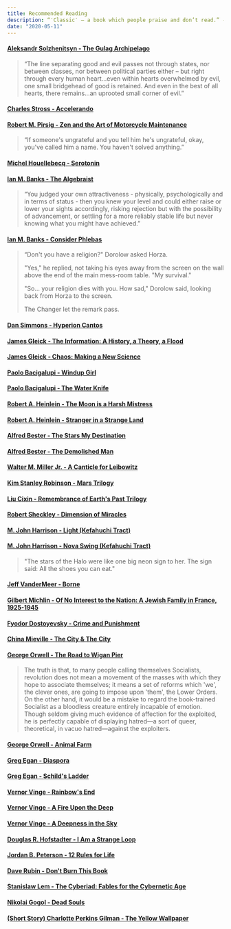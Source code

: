 ```yaml
---
title: Recommended Reading
description: “′Classic′ – a book which people praise and don’t read.” -- Mark Twain
date: "2020-05-11"
---
```


#### [Aleksandr Solzhenitsyn - The Gulag Archipelago](https://www.amazon.com/The-Gulag-Archipelago/dp/B07PQY9PVL)
> “The line separating good and evil passes not through states, nor between classes, nor between political parties either – but right through every human heart…even within hearts overwhelmed by evil, one small bridgehead of good is retained. And even in the best of all hearts, there remains…an uprooted small corner of evil.”


#### [Charles Stross - Accelerando](https://www.amazon.com/Accelerando-Singularity-Charles-Stross/dp/0441014151)

#### [Robert M. Pirsig  - Zen and the Art of Motorcycle Maintenance](https://www.amazon.com/Zen-Art-Motorcycle-Maintenance-Inquiry/dp/0060589469)
> “If someone's ungrateful and you tell him he's ungrateful, okay, you've called him a name. You haven't solved anything.”

#### [Michel Houellebecq - Serotonin](https://www.amazon.com/Serotonin-Novel-Michel-Houellebecq/dp/0374261024) 

#### [Ian M. Banks - The Algebraist](https://www.amazon.com/The-Algebraist/dp/B076MHMRMH/) 

> “You judged your own attractiveness - physically, psychologically and in terms of status - then you knew your level and could either raise or lower your sights accordingly, risking rejection but with the possibility of advancement, or settling for a more reliably stable life but never knowing what you might have achieved.”

#### [Ian M. Banks - Consider Phlebas](https://www.goodreads.com/book/show/8935689-consider-phlebas) 
> “Don't you have a religion?" Dorolow asked Horza.
>
> "Yes," he replied, not taking his eyes away from the screen on the wall above the end of the main mess-room table. "My survival."
>
> "So... your religion dies with you. How sad," Dorolow said, looking back from Horza to the screen. 
> 
> The Changer let the remark pass.


#### [Dan Simmons - Hyperion Cantos](https://www.amazon.com/Hyperion-Cantos-4-Book-Series/dp/B00PL9SWJQ)

#### [James Gleick - The Information: A History, a Theory, a Flood](https://www.amazon.com/Information-History-Theory-Flood/dp/1400096235)

#### [James Gleick - Chaos: Making a New Science](https://www.amazon.com/Chaos-Making-Science-James-Gleick/dp/0143113453)

#### [Paolo Bacigalupi - Windup Girl](https://www.amazon.com/Windup-Girl-Paolo-Bacigalupi/dp/1597801585)

#### [Paolo Bacigalupi - The Water Knife](https://www.amazon.com/Water-Knife-Paolo-Bacigalupi/dp/080417153X)

#### [Robert A. Heinlein - The Moon is a Harsh Mistress](https://www.amazon.com/Moon-Harsh-Mistress-Robert-Heinlein/dp/0312863551)

#### [Robert A. Heinlein - Stranger in a Strange Land](https://www.amazon.com/Stranger-Strange-Land-Robert-Heinlein/dp/1442005831)

#### [Alfred Bester - The Stars My Destination](https://www.amazon.com/Stars-My-Destination-Alfred-Bester/dp/1876963468)

#### [Alfred Bester - The Demolished Man](https://www.amazon.com/Demolished-Man-Alfred-Bester/dp/1596879882)

#### [Walter M. Miller Jr. - A Canticle for Leibowitz](https://www.amazon.com/Canticle-Leibowitz-Walter-Miller-Jr/dp/0553273817)

#### [Kim Stanley Robinson - Mars Trilogy](https://www.amazon.com/Red-Mars-Trilogy-Stanley-Robinson/dp/0553560735)

#### [Liu Cixin - Remembrance of Earth's Past Trilogy](https://www.amazon.com/Remembrance-Earths-Past-Three-Body-Trilogy-ebook/dp/B01N198VU5)

#### [Robert Sheckley - Dimension of Miracles](https://www.amazon.com/Dimension-Miracles-Ace-SF-14860/dp/0441148603)

#### [M. John Harrison - Light (Kefahuchi Tract)](https://www.amazon.com/Light-Kefahuchi-M-John-Harrison/dp/0553382950)

#### [M. John Harrison - Nova Swing (Kefahuchi Tract)](https://www.amazon.com/Nova-Swing-Novel-Kefahuchi-Tract/dp/0553590863)

> "The stars of the Halo were like one big neon sign to her. The sign said: All the shoes you can eat."
>

#### [Jeff VanderMeer - Borne](https://www.amazon.com/Borne-Novel-Jeff-VanderMeer/dp/0374115249)

#### [Gilbert Michlin - Of No Interest to the Nation: A Jewish Family in France, 1925-1945](https://www.amazon.com/No-Interest-Nation-Jewish-1925-1945/dp/0814332277)

#### [Fyodor Dostoyevsky - Crime and Punishment](https://www.amazon.com/Crime-Punishment-Fyodor-Dostoyevsky/dp/0486415872)

#### [China Mieville - The City & The City](https://www.amazon.com/City-Novel-Random-Readers-Circle/dp/034549752X)

#### [George Orwell - The Road to Wigan Pier](https://www.amazon.com/Road-Wigan-Pier-George-Orwell-ebook/dp/B004H1UECM)
> The truth is that, to many people calling themselves Socialists, revolution does not mean a movement of the masses with which they hope to associate themselves; it means a set of reforms which 'we', the clever ones, are going to impose upon 'them', the Lower Orders. On the other hand, it would be a mistake to regard the book-trained Socialist as a bloodless creature entirely incapable of emotion. Though seldom giving much evidence of affection for the exploited, he is perfectly capable of displaying hatred—a sort of queer, theoretical, in vacuo hatred—against the exploiters.


#### [George Orwell - Animal Farm](https://www.amazon.com/Animal-Farm-George-Orwell/dp/0451526341)

#### [Greg Egan - Diaspora](https://www.amazon.com/Diaspora-Greg-Egan/dp/1511399481)

#### [Greg Egan - Schild's Ladder](https://www.amazon.com/Schilds-Ladder-Novel-Greg-Egan/dp/1597805440)

#### [Vernor Vinge - Rainbow's End](https://www.amazon.com/Rainbows-End-Novel-Foot-Future/dp/0812536363)

#### [Vernor Vinge - A Fire Upon the Deep](https://www.amazon.com/Fire-Upon-Deep-Zones-Thought/dp/0812515285)

#### [Vernor Vinge - A Deepness in the Sky](https://www.amazon.com/Deepness-Sky-Zones-Thought/dp/0812536355)

#### [Douglas R. Hofstadter - I Am a Strange Loop](https://www.amazon.com/Am-Strange-Loop-Douglas-Hofstadter/dp/0465030793)

#### [Jordan B. Peterson - 12 Rules for Life](https://www.amazon.com/12-Rules-Life-Antidote-Chaos/dp/0345816021)

#### [Dave Rubin - Don't Burn This Book](https://www.amazon.com/Dont-Burn-This-Book-Thinking/dp/0593084292)

#### [Stanislaw Lem - The Cyberiad: Fables for the Cybernetic Age](https://www.amazon.com/Cyberiad-Fables-Cybernetic-Age/dp/B0092K48J8)

#### [Nikolai Gogol - Dead Souls](https://www.amazon.com/Dead-Souls-Nikolai-Gogol/dp/0679776443)

#### [(Short Story) Charlotte Perkins Gilman - The Yellow Wallpaper](https://www.amazon.com/Yellow-Wallpaper-Charlotte-Perkins-Gilman/dp/1613821557)
